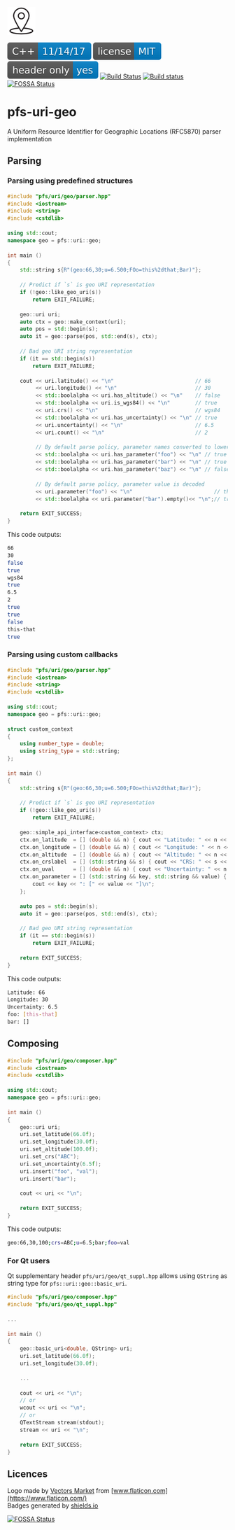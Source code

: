 ![logo](resources/pfs-uri-geo-black_64x64.png)

[![Standard](resources/badge/cxx-11-14-17-blue.svg)](https://en.wikipedia.org/wiki/C%2B%2B#Standardization)
[![License](resources/badge/license-MIT-blue.svg)](https://opensource.org/licenses/MIT)
[![Header Only](resources/badge/header-only.svg)](https://en.wikipedia.org/wiki/Header-only)
[![Build Status](https://travis-ci.org/semenovf/pfs-uri-geo.svg?branch=master)](https://travis-ci.org/semenovf/pfs-uri-geo)
[![Build status](https://ci.appveyor.com/api/projects/status/owogk328rraglcbp/branch/master?svg=true)](https://ci.appveyor.com/project/semenovf/pfs-uri-geo/branch/master)
[![FOSSA Status](https://app.fossa.com/api/projects/git%2Bgithub.com%2Fsemenovf%2Fpfs-uri-geo.svg?type=shield)](https://app.fossa.com/projects/git%2Bgithub.com%2Fsemenovf%2Fpfs-uri-geo?ref=badge_shield)

# pfs-uri-geo
A Uniform Resource Identifier for Geographic Locations (RFC5870) parser implementation

## Parsing

### Parsing using predefined structures

```cpp
#include "pfs/uri/geo/parser.hpp"
#include <iostream>
#include <string>
#include <cstdlib>

using std::cout;
namespace geo = pfs::uri::geo;

int main ()
{
    std::string s{R"(geo:66,30;u=6.500;FOo=this%2dthat;Bar)"};

    // Predict if `s` is geo URI representation
    if (!geo::like_geo_uri(s))
        return EXIT_FAILURE;

    geo::uri uri;
    auto ctx = geo::make_context(uri);
    auto pos = std::begin(s);
    auto it = geo::parse(pos, std::end(s), ctx);

    // Bad geo URI string representation
    if (it == std::begin(s))
        return EXIT_FAILURE;

    cout << uri.latitude() << "\n"                          // 66
         << uri.longitude() << "\n"                         // 30
         << std::boolalpha << uri.has_altitude() << "\n"    // false
         << std::boolalpha << uri.is_wgs84() << "\n"        // true
         << uri.crs() << "\n"                               // wgs84
         << std::boolalpha << uri.has_uncertainty() << "\n" // true
         << uri.uncertainty() << "\n"                       // 6.5
         << uri.count() << "\n"                             // 2

         // By default parse policy, parameter names converted to lowercase
         << std::boolalpha << uri.has_parameter("foo") << "\n" // true
         << std::boolalpha << uri.has_parameter("bar") << "\n" // true
         << std::boolalpha << uri.has_parameter("baz") << "\n" // false

         // By default parse policy, parameter value is decoded
         << uri.parameter("foo") << "\n"                          // this-that
         << std::boolalpha << uri.parameter("bar").empty()<< "\n";// true

    return EXIT_SUCCESS;
}
```

This code outputs:

```sh
66
30
false
true
wgs84
true
6.5
2
true
true
false
this-that
true
```

### Parsing using custom callbacks

```cpp
#include "pfs/uri/geo/parser.hpp"
#include <iostream>
#include <string>
#include <cstdlib>

using std::cout;
namespace geo = pfs::uri::geo;

struct custom_context
{
    using number_type = double;
    using string_type = std::string;
};

int main ()
{
    std::string s{R"(geo:66,30;u=6.500;FOo=this%2dthat;Bar)"};

    // Predict if `s` is geo URI representation
    if (!geo::like_geo_uri(s))
        return EXIT_FAILURE;

    geo::simple_api_interface<custom_context> ctx;
    ctx.on_latitude  = [] (double && n) { cout << "Latitude: " << n << "\n"; };
    ctx.on_longitude = [] (double && n) { cout << "Longitude: " << n << "\n"; };
    ctx.on_altitude  = [] (double && n) { cout << "Altitude: " << n << "\n"; };
    ctx.on_crslabel  = [] (std::string && s) { cout << "CRS: " << s << "\n"; };
    ctx.on_uval      = [] (double && n) { cout << "Uncertainty: " << n << "\n"; };
    ctx.on_parameter = [] (std::string && key, std::string && value) {
        cout << key << ": [" << value << "]\n";
    };

    auto pos = std::begin(s);
    auto it = geo::parse(pos, std::end(s), ctx);

    // Bad geo URI string representation
    if (it == std::begin(s))
        return EXIT_FAILURE;

    return EXIT_SUCCESS;
}
```

This code outputs:

```sh
Latitude: 66
Longitude: 30
Uncertainty: 6.5
foo: [this-that]
bar: []
```

## Composing

```cpp
#include "pfs/uri/geo/composer.hpp"
#include <iostream>
#include <cstdlib>

using std::cout;
namespace geo = pfs::uri::geo;

int main ()
{
    geo::uri uri;
    uri.set_latitude(66.0f);
    uri.set_longitude(30.0f);
    uri.set_altitude(100.0f);
    uri.set_crs("ABC");
    uri.set_uncertainty(6.5f);
    uri.insert("foo", "val");
    uri.insert("bar");

    cout << uri << "\n";

    return EXIT_SUCCESS;
}
```

This code outputs:

```sh
geo:66,30,100;crs=ABC;u=6.5;bar;foo=val
```

### For Qt users

Qt supplementary header `pfs/uri/geo/qt_suppl.hpp` allows using `QString` as
string type for `pfs::uri::geo::basic_uri`.

```cpp
#include "pfs/uri/geo/composer.hpp"
#include "pfs/uri/geo/qt_suppl.hpp"

...

int main ()
{
    geo::basic_uri<double, QString> uri;
    uri.set_latitude(66.0f);
    uri.set_longitude(30.0f);

    ...

    cout << uri << "\n";
    // or
    wcout << uri << "\n";
    // or
    QTextStream stream(stdout);
    stream << uri << "\n";

    return EXIT_SUCCESS;
}
```

## Licences

Logo made by [Vectors Market](https://www.flaticon.com/authors/vectors-market) from [www.flaticon.com](https://www.flaticon.com/)<br/>
Badges generated by [shields.io](https://shields.io)<br/>


[![FOSSA Status](https://app.fossa.com/api/projects/git%2Bgithub.com%2Fsemenovf%2Fpfs-uri-geo.svg?type=large)](https://app.fossa.com/projects/git%2Bgithub.com%2Fsemenovf%2Fpfs-uri-geo?ref=badge_large)